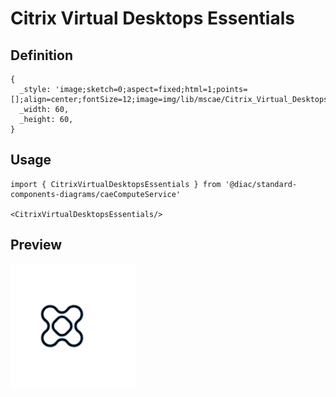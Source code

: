 # Citrix Virtual Desktops Essentials

## Definition

```
{
  _style: 'image;sketch=0;aspect=fixed;html=1;points=[];align=center;fontSize=12;image=img/lib/mscae/Citrix_Virtual_Desktops_Essentials.svg;strokeColor=none;',
  _width: 60,
  _height: 60,
}
```

## Usage

```
import { CitrixVirtualDesktopsEssentials } from '@diac/standard-components-diagrams/caeComputeService'

<CitrixVirtualDesktopsEssentials/>
```

## Preview

<img src="./citrix-virtual-desktops-essentials.png" width="200"/>
